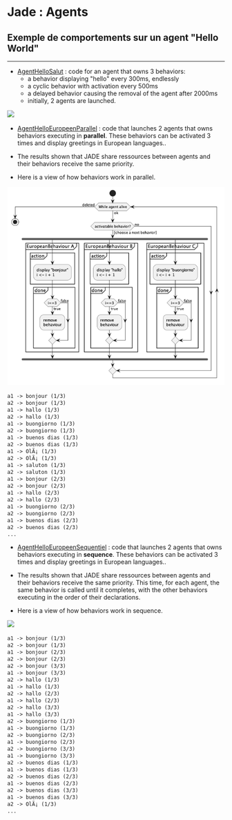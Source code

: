 # Jade : Agents

## Exemple de comportements sur un agent "Hello World"

---

- [AgentHelloSalut](https://github.com/EmmanuelADAM/jade/blob/english/behaviorTests/AgentHelloSalut.java) : code for an 
  agent that owns 3 behaviors:
    - a behavior displaying "hello" every 300ms, endlessly
    - a cyclic behavior with activation every 500ms
    - a delayed behavior causing the removal of the agent after 2000ms
    - initially, 2 agents are launched.
<!--
```
@startuml helloSalut

start
while (While agent alive) is (ok)
if (activatable behavior ?) then ([select next behavior])
    fork
    partition "Behaviour" {
      partition "action" {
          ::display "Hello everybody";
          :pause 300ms;
      }
      partition "done" {
          :return False;
      }
    }
    fork again
    partition "CyclicBehaviour: each 500ms" {
      partition "onTick" {
          ::display "Hi !";
      }
    }
    fork again
    partition "WakerBehaviour: in 2000ms" {
      partition "onWake" {
          ::delete Agent;
      }
    }
    end fork
 else(no)
 endif 
  endwhile (deleted)
stop

@enduml```
-->

![](helloSalut.png)

- [AgentHelloEuropeenParallel](https://github.com/EmmanuelADAM/jade/blob/english/behaviorTests/AgentHelloEuropeenParallel.java) :
  code that launches 2 agents that owns behaviors executing in **parallel**. These behaviors can be activated 3 
  times and display greetings in European languages..
- The results shown that JADE share ressources between agents and their behaviors receive the same priority.

- Here is a view of how behaviors work in parallel.


<!--
```
@startuml HelloEuropeenParallel

start
while (While agent alive) is (ok)
if (activatable behavior?) then ([choose a next behavior])
    fork
    partition "EuropeanBehaviour A" {
      partition "action" {
          :display "bonjour"
          i <- i + 1;
      }
      partition "done" {
      if (i==3) then (true)
        :remove 
        behaviour;
      else (false)
      endif 
      }
    }
    fork again
    partition "EuropeanBehaviour B" {
      partition "action" {
          :display "hallo"
          i <- i + 1;
      }
      partition "done" {
      if (i==3) then (true)
        :remove 
        behaviour;
      else (false)
      endif 
      }
    }
    fork again
    partition "EuropeanBehaviour C" {
      partition "action" {
          :display "buongiorno"
          i <- i + 1;
      }
      partition "done" {
      if (i==3) then (true)
        :remove 
        behaviour;
      else (false)
      endif 
      }
    }
    end fork
else (no)
 endif 
  endwhile (deleted)
stop

@enduml```
-->

![](HelloEuropeenParallel.png)

```
a1 -> bonjour (1/3)
a2 -> bonjour (1/3)
a1 -> hallo (1/3)
a2 -> hallo (1/3)
a1 -> buongiorno (1/3)
a2 -> buongiorno (1/3)
a1 -> buenos dias (1/3)
a2 -> buenos dias (1/3)
a1 -> OlÃ¡ (1/3)
a2 -> OlÃ¡ (1/3)
a1 -> saluton (1/3)
a2 -> saluton (1/3)
a1 -> bonjour (2/3)
a2 -> bonjour (2/3)
a1 -> hallo (2/3)
a2 -> hallo (2/3)
a1 -> buongiorno (2/3)
a2 -> buongiorno (2/3)
a1 -> buenos dias (2/3)
a2 -> buenos dias (2/3)
...
```

- [AgentHelloEuropeenSequentiel](https://github.com/EmmanuelADAM/jade/blob/english/behaviorTests/AgentHelloEuropeenSequentiel.java) :
  code that launches 2 agents that owns behaviors executing in **sequence**. These behaviors can be activated 3
  times and display greetings in European languages..
- The results shown that JADE share ressources between agents and their behaviors receive the same priority. This time, for each agent, the same behavior is called until it completes, with the other behaviors executing in the order of their declarations.

- Here is a view of how behaviors work in sequence.
<!--
```
@startuml HelloEuropeenSequentiel

start
while (While agent alive) is (ok)
  if (EuropeanBehaviour A 
  exists) then (true)
    partition "EuropeanBehaviour A" {
      partition "action" {
          :display "bonjour"
          i <- i + 1;
      }
      partition "done" {
      if (i==3) then (true)
        :remove 
        behaviour;
      else (false)
      endif 
      }
    }
  elseif (EuropeanBehaviour B 
exists) then (true)
    partition "EuropeanBehaviour B" {
      partition "action" {
          :display "hallo"
          i <- i + 1;
      }
      partition "done" {
      if (i==3) then (true) 
        :remove 
        behaviour;
      else (false)
      endif 
      }
    }
  elseif (EuropeanBehaviour C 
exists) then (true)
    partition "EuropeanBehaviour C" {
      partition "action" {
          :display "buongiorno"
          i <- i + 1;
      }
      partition "done" {
      if (i==3) then (true)
        :remove 
        behaviour;
      else (false)
      endif 
      }
    }
  endif
  endwhile (deleted)
stop

@enduml```
-->

![](HelloEuropeenSequentiel.png)

```
a1 -> bonjour (1/3)
a2 -> bonjour (1/3)
a1 -> bonjour (2/3)
a2 -> bonjour (2/3)
a2 -> bonjour (3/3)
a1 -> bonjour (3/3)
a2 -> hallo (1/3)
a1 -> hallo (1/3)
a2 -> hallo (2/3)
a1 -> hallo (2/3)
a2 -> hallo (3/3)
a1 -> hallo (3/3)
a2 -> buongiorno (1/3)
a1 -> buongiorno (1/3)
a2 -> buongiorno (2/3)
a1 -> buongiorno (2/3)
a2 -> buongiorno (3/3)
a1 -> buongiorno (3/3)
a2 -> buenos dias (1/3)
a1 -> buenos dias (1/3)
a2 -> buenos dias (2/3)
a1 -> buenos dias (2/3)
a2 -> buenos dias (3/3)
a1 -> buenos dias (3/3)
a2 -> OlÃ¡ (1/3)
...
```